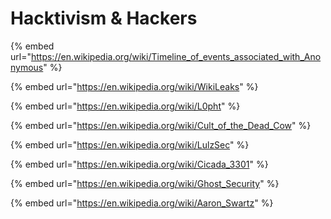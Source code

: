 # Hacktivism & Hackers

{% embed url="https://en.wikipedia.org/wiki/Timeline_of_events_associated_with_Anonymous" %}

{% embed url="https://en.wikipedia.org/wiki/WikiLeaks" %}

{% embed url="https://en.wikipedia.org/wiki/L0pht" %}

{% embed url="https://en.wikipedia.org/wiki/Cult_of_the_Dead_Cow" %}

{% embed url="https://en.wikipedia.org/wiki/LulzSec" %}

{% embed url="https://en.wikipedia.org/wiki/Cicada_3301" %}

{% embed url="https://en.wikipedia.org/wiki/Ghost_Security" %}

{% embed url="https://en.wikipedia.org/wiki/Aaron_Swartz" %}

